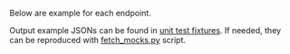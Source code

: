 Below are example for each endpoint.

Output example JSONs can be found in [unit test fixtures](https://github.com/lukinkratas/yafin/tree/main/tests/unit/fixtures). If needed, they can be reproduced with [fetch_mocks.py](https://github.com/lukinkratas/yafin/blob/main/scripts/fetch_mocks.py) script.
